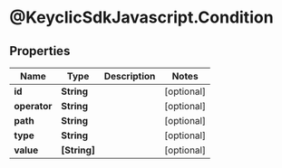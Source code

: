 # @KeyclicSdkJavascript.Condition

## Properties
Name | Type | Description | Notes
------------ | ------------- | ------------- | -------------
**id** | **String** |  | [optional] 
**operator** | **String** |  | [optional] 
**path** | **String** |  | [optional] 
**type** | **String** |  | [optional] 
**value** | **[String]** |  | [optional] 


